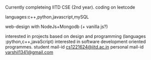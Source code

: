 Currently completeing IITD CSE (2nd year).
coding on leetcode

languages:c++,python,javascript,mySQL

web-design with NodeJs+Mongodb (+ vanilla js?)


interested in projects based on design and programming (languages :python,c++,javaScript)
interested in software development oriented programmes.
student mail-id cs1221624@iitd.ac.in 
personal mail-id varshil1341@gmail.com

